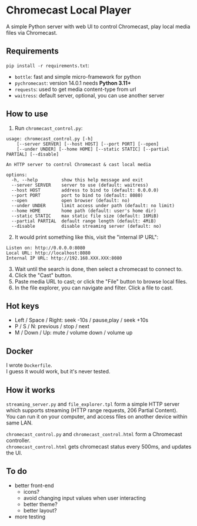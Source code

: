 # Chromecast Local Player

A simple Python server with web UI to control Chromecast,
    play local media files via Chromecast.

## Requirements

`pip install -r requirements.txt`:
- `bottle`: fast and simple micro-framework for python
- `pychromecast`: version 14.0.1 needs **Python 3.11+**
- `requests`: used to get media content-type from url
- `waitress`: default server, optional, you can use another server

## How to use

1. Run `chromecast_control.py`:
```
usage: chromecast_control.py [-h]
    [--server SERVER] [--host HOST] [--port PORT] [--open]
    [--under UNDER] [--home HOME] [--static STATIC] [--partial PARTIAL] [--disable]

An HTTP server to control Chromecast & cast local media

options:
  -h, --help         show this help message and exit
  --server SERVER    server to use (default: waitress)
  --host HOST        address to bind to (default: 0.0.0.0)
  --port PORT        port to bind to (default: 8080)
  --open             open browser (default: no)
  --under UNDER      limit access under path (default: no limit)
  --home HOME        home path (default: user's home dir)
  --static STATIC    max static file size (default: 16MiB)
  --partial PARTIAL  default range length (default: 4MiB)
  --disable          disable streaming server (default: no)
```

2. It would print something like this, visit the "internal IP URL":
```
Listen on: http://0.0.0.0:8080
Local URL: http://localhost:8080
Internal IP URL: http://192.168.XXX.XXX:8080
```

3. Wait until the search is done, then select a chromecast to connect to.
4. Click the "Cast" button.
5. Paste media URL to cast; or click the "File" button to browse local files.
6. In the file explorer, you can navigate and filter. Click a file to cast.

## Hot keys

- Left / Space / Right: seek -10s / pause,play / seek +10s
- P / S / N: previous / stop / next
- M / Down / Up: mute / volume down / volume up

## Docker

I wrote `Dockerfile`.  
I guess it would work, but it's never tested.

## How it works

`streaming_server.py` and `file_explorer.tpl` form a simple HTTP server  
    which supports streaming (HTTP range requests, 206 Partial Content).  
You can run it on your computer, and access files on another device within same LAN.

`chromecast_control.py` and `chromecast_control.html` form a Chromecast controller.  
`chromecast_control.html` gets chromecast status every 500ms, and updates the UI.

## To do

- better front-end
    - icons?
    - avoid changing input values when user interacting
    - better theme?
    - better layout?
- more testing
